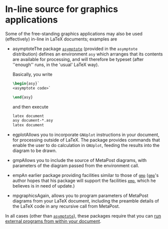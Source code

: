 # In-line source for graphics applications

Some of the free-standing graphics applications may also be used
(effectively) in-line in LaTeX documents; examples are

- asymptoteThe package [`asymptote`](http://ctan.org/pkg/asymptote) (provided in the
  `asymptote` distribution) defines an environment
  `asy` which arranges that its contents are available for
  processing, and will therefore be typeset (after ''enough'' runs, in
  the 'usual' LaTeX way).

  Basically, you write
  ```latex
  \begin{asy}`
  <asymptote code>`

  \end{asy}
  ```
  and then execute
   ```latex
   latex document
   asy document-*.asy
   latex document
    ```
- egplotAllows you to incorporate `GNUplot`
  instructions in your document, for processing outside of LaTeX.
  The package provides commands that enable the user to do calculation
  in `GNUplot`, feeding the results into the diagram
  to be drawn.
- gmpAllows you to include the source of MetaPost diagrams, with
  parameters of the diagram passed from the environment call.
- empAn earlier package providing facilities similar to those of
  [`gmp`](http://ctan.org/pkg/gmp) ([`gmp`](http://ctan.org/pkg/gmp)'s author hopes that his package will
  support the facilities [`emp`](http://ctan.org/pkg/emp), which he believes is in need
  of update.)
- mpgraphicsAgain, allows you to program parameters of MetaPost
  diagrams from your LaTeX document, including the preamble details
  of the LaTeX code in any recursive call from MetaPost.

In all cases (other than [`asymptote`](http://ctan.org/pkg/asymptote)), these packages require
that you can 
[run external programs from within your document](./FAQ-spawnprog.html).

